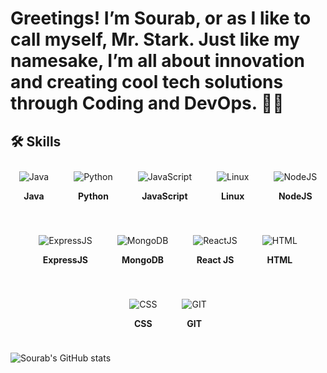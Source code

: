 #  Greetings! I’m Sourab, or as I like to call myself, Mr. Stark. Just like my namesake, I’m all about innovation and creating cool tech solutions through Coding and DevOps. 🙋‍♂️


## 🛠 Skills

<div style="display: flex; gap: 20px; justify-content: center; flex-wrap: wrap; flex-direction: 'row'">

  <div style="text-align: center; margin: 10px;">
    <img src="https://img.icons8.com/color/48/java-coffee-cup-logo--v1.png" alt="Java" />
    <p><strong>Java</strong></p>
  </div>

  <div style="text-align: center; margin: 10px;">
    <img src="https://img.icons8.com/color/48/python--v1.png" alt="Python" />
    <p><strong>Python</strong></p>
  </div>

  <div style="text-align: center; margin: 10px;">
    <img src="https://img.icons8.com/fluency/48/javascript.png" alt="JavaScript" />
    <p><strong>JavaScript</strong></p>
  </div>

  <div style="text-align: center; margin: 10px;">
    <img src="https://img.icons8.com/color/48/linux--v1.png" alt="Linux" />
    <p><strong>Linux</strong></p>
  </div>

  <div style="text-align: center; margin: 10px;">
    <img src="https://img.icons8.com/color/48/nodejs.png" alt="NodeJS" />
    <p><strong>NodeJS</strong></p>
  </div>

  <div style="text-align: center; margin: 10px;">
    <img src="https://img.icons8.com/color/48/express-js.png" alt="ExpressJS" />
    <p><strong>ExpressJS</strong></p>
  </div>

  <div style="text-align: center; margin: 10px;">
    <img src="https://img.icons8.com/color/48/mongodb.png" alt="MongoDB" />
    <p><strong>MongoDB</strong></p>
  </div>

  <div style="text-align: center; margin: 10px;">
    <img src="https://img.icons8.com/office/40/react.png" alt="ReactJS" />
    <p><strong>React JS</strong></p>
  </div>

  <div style="text-align: center; margin: 10px;">
    <img src="https://img.icons8.com/color/48/html-5--v1.png" alt="HTML" />
    <p><strong>HTML</strong></p>
  </div>

  <div style="text-align: center; margin: 10px;">
    <img src="https://img.icons8.com/fluency/48/css3.png" alt="CSS" />
    <p><strong>CSS</strong></p>
  </div>

  <div style="text-align: center; margin: 10px;">
    <img src="https://img.icons8.com/color/48/git.png" alt="GIT" />
    <p><strong>GIT</strong></p>
  </div>

</div>






![Sourab's GitHub stats](https://github-readme-stats.vercel.app/api?username=stark-03&show_icons=true&theme=radical)

